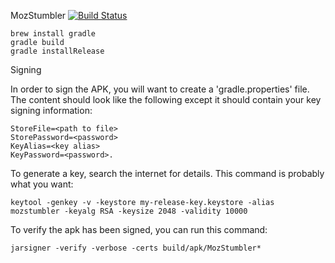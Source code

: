 MozStumbler
[![Build Status](https://travis-ci.org/dougt/MozStumbler.png)](https://travis-ci.org/dougt/MozStumbler.png)

```
brew install gradle
gradle build
gradle installRelease
```

Signing

In order to sign the APK, you will want to create a 'gradle.properties' file.  The content should look like the following except it should contain your key signing
information:

```
StoreFile=<path to file>
StorePassword=<password>
KeyAlias=<key alias>
KeyPassword=<password>.
```

To generate a key, search the internet for details.  This command is probably what you want:

```
keytool -genkey -v -keystore my-release-key.keystore -alias mozstumbler -keyalg RSA -keysize 2048 -validity 10000
```

To verify the apk has been signed, you can run this command:

```
jarsigner -verify -verbose -certs build/apk/MozStumbler*
```


